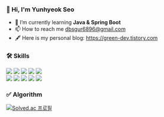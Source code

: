### 👋 Hi, I'm Yunhyeok Seo

- 🌱 I’m currently learning **Java & Spring Boot**
- 📫 How to reach me dbsgur6896@gmail.com
- 🖋 Here is my personal blog: https://green-dev.tistory.com
<div>
    <h3> 🛠️ Skills </h3>
    <img src="https://img.shields.io/badge/Java -E38836?style=flat&logo=openJdk&logoColor=white">
    <img src="https://img.shields.io/badge/MySQL -08668E?style=flat&logo=mysql&logoColor=white">
    <img src="https://img.shields.io/badge/Spring-00A109?style=flat&logo=spring&logoColor=white">
    <img src="https://img.shields.io/badge/Spring Boot 3.2-00A109?style=flat&logo=springBoot&logoColor=white">
    <img src="https://img.shields.io/badge/JPA-BAAE85?style=flat&logo=hibernate&logoColor=white">
    <br>
    <img src="https://img.shields.io/badge/Docker-2684ff?style=flat&logo=docker&logoColor=white">
    <img src="https://img.shields.io/badge/AWS -E38836?style=flat&logo=aws&logoColor=white">
    <img src="https://img.shields.io/badge/Git-F5512F?style=flat&logo=git&logoColor=white">
    <img src="https://img.shields.io/badge/Notion-000000?style=flat&logo=notion&logoColor=white">
    <img src="https://img.shields.io/badge/Jira-2684ff?style=flat&logo=jira&logoColor=white">
</div>

<div>
    <h3> ✅ Algorithm </h3>
  <p align=> 
  </p>
  
  [![Solved.ac 프로필](http://mazassumnida.wtf/api/v2/generate_badge?boj=dbsgur6896)](https://solved.ac/dbsgur6896)
</div>

